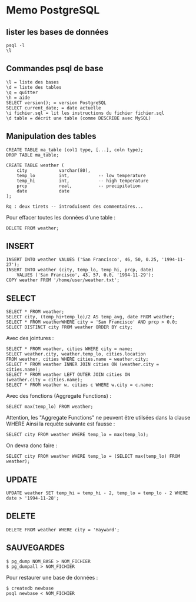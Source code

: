 # Memo PostgreSQL

## lister les bases de données
```
psql -l
\l
```

## Commandes psql de base

```
\l = liste des bases
\d = liste des tables
\q = quitter
\h = aide
SELECT version(); = version PostgreSQL
SELECT current_date; = date actuelle
\i fichier.sql = lit les instructions du fichier fichier.sql
\d table = décrit une table (comme DESCRIBE avec MySQL)
```

## Manipulation des tables
```
CREATE TABLE ma_table (col1 type, [...], coln type);
DROP TABLE ma_table;

CREATE TABLE weather (
    city            varchar(80),
    temp_lo         int,           -- low temperature
    temp_hi         int,           -- high temperature
    prcp            real,          -- precipitation
    date            date
);

Rq : deux tirets -- introduisent des commentaires...
```

Pour effacer toutes les données d'une table :

```
DELETE FROM weather;
```

## INSERT

```
INSERT INTO weather VALUES ('San Francisco', 46, 50, 0.25, '1994-11-27');
INSERT INTO weather (city, temp_lo, temp_hi, prcp, date)
    VALUES ('San Francisco', 43, 57, 0.0, '1994-11-29');
COPY weather FROM '/home/user/weather.txt';
```

## SELECT
```
SELECT * FROM weather;
SELECT city, (temp_hi+temp_lo)/2 AS temp_avg, date FROM weather;
SELECT * FROM weatherWHERE city = 'San Francisco' AND prcp > 0.0;
SELECT DISTINCT city FROM weather ORDER BY city;
```

Avec des jointures :

```
SELECT * FROM weather, cities WHERE city = name;
SELECT weather.city, weather.temp_lo, cities.location 
FROM weather, cities WHERE cities.name = weather.city;
SELECT * FROM weather INNER JOIN cities ON (weather.city = cities.name);
SELECT * FROM weather LEFT OUTER JOIN cities ON 
(weather.city = cities.name);
SELECT * FROM weather w, cities c WHERE w.city = c.name;
```

Avec des fonctions (Aggregate Functions) :

```
SELECT max(temp_lo) FROM weather;
```

Attention, les "Aggregate Functions" ne peuvent être utilsées dans la clause WHERE
Ainsi la requête suivante est fausse :

```
SELECT city FROM weather WHERE temp_lo = max(temp_lo);
```

On devra donc faire :

```
SELECT city FROM weather WHERE temp_lo = (SELECT max(temp_lo) FROM weather);
```

## UPDATE
```
UPDATE weather SET temp_hi = temp_hi - 2, temp_lo = temp_lo - 2 WHERE date > '1994-11-28';
```

## DELETE
```
DELETE FROM weather WHERE city = 'Hayward';
```

## SAUVEGARDES

```
$ pg_dump NOM_BASE > NOM_FICHIER
$ pg_dumpall > NOM_FICHIER
```

Pour restaurer une base de données :

```
$ createdb newbase
psql newbase < NOM_FICHIER
```
